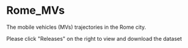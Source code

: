 # Rome_MVs
The mobile vehicles (MVs) trajectories in the Rome city.

Please click "Releases" on the right to view and download the dataset
